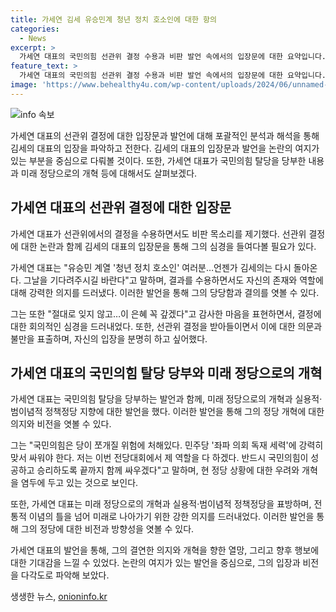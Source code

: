 ```yaml
---
title: 가세연 김세 유승민계 청년 정치 호소인에 대한 항의
categories:
  - News
excerpt: >
  가세연 대표의 국민의힘 선관위 결정 수용과 비판 발언 속에서의 입장문에 대한 요약입니다. 김세의 가세연 대표는 선관위의 결정 수용을 밝히면서도, 국민의힘 탈당을 당부하고 민주당에 강력히 맞서 싸울 것을 선언했다. 또한 김 대표는 결정에 대한 의문과 심경을 털어놓으며, 가세연 팬들과 지지자들에 대한 감사와 앞으로의 의지를 표명했다. 이에 더해, 김 대표는 선관위의 결정에 대한 비판을 제기하고, 국민의힘의 분열 위험과 국민의힘의 역할에 대한 다짐을 밝혔다.
feature_text: >
  가세연 대표의 국민의힘 선관위 결정 수용과 비판 발언 속에서의 입장문에 대한 요약입니다. 김세의 가세연 대표는 선관위의 결정 수용을 밝히면서도, 국민의힘 탈당을 당부하고 민주당에 강력히 맞서 싸울 것을 선언했다. 또한 김 대표는 결정에 대한 의문과 심경을 털어놓으며, 가세연 팬들과 지지자들에 대한 감사와 앞으로의 의지를 표명했다. 이에 더해, 김 대표는 선관위의 결정에 대한 비판을 제기하고, 국민의힘의 분열 위험과 국민의힘의 역할에 대한 다짐을 밝혔다.
image: 'https://www.behealthy4u.com/wp-content/uploads/2024/06/unnamed-file.png'
---
```


<p><img src="https://www.behealthy4u.com/wp-content/uploads/2024/06/unnamed-file.png" alt="info 속보" /></p>

<p>가세연 대표의 선관위 결정에 대한 입장문과 발언에 대해 포괄적인 분석과 해석을 통해 김세의 대표의 입장을 파악하고 전한다. 김세의 대표의 입장문과 발언을 논란의 여지가 있는 부분을 중심으로 다뤄볼 것이다. 또한, 가세연 대표가 국민의힘 탈당을 당부한 내용과 미래 정당으로의 개혁 등에 대해서도 살펴보겠다. </p>

<h2>가세연 대표의 선관위 결정에 대한 입장문</h2>

<p>가세연 대표가 선관위에서의 결정을 수용하면서도 비판 목소리를 제기했다. 선관위 결정에 대한 논란과 함께 김세의 대표의 입장문을 통해 그의 심경을 들여다볼 필요가 있다.</p>

<p>가세연 대표는 "유승민 계열 '청년 정치 호소인' 여러분…언젠가 김세의는 다시 돌아온다. 그날을 기다려주시길 바란다"고 말하며, 결과를 수용하면서도 자신의 존재와 역할에 대해 강력한 의지를 드러냈다. 이러한 발언을 통해 그의 당당함과 결의를 엿볼 수 있다.</p>

<p>그는 또한 "절대로 잊지 않고…이 은혜 꼭 갚겠다"고 감사한 마음을 표현하면서, 결정에 대한 회의적인 심경을 드러내었다. 또한, 선관위 결정을 받아들이면서 이에 대한 의문과 불만을 표출하며, 자신의 입장을 분명히 하고 싶어했다.</p>

<h2>가세연 대표의 국민의힘 탈당 당부와 미래 정당으로의 개혁</h2>

<p>가세연 대표는 국민의힘 탈당을 당부하는 발언과 함께, 미래 정당으로의 개혁과 실용적·범이념적 정책정당 지향에 대한 발언을 했다. 이러한 발언을 통해 그의 정당 개혁에 대한 의지와 비전을 엿볼 수 있다.</p>

<p>그는 "국민의힘은 당이 쪼개질 위험에 처해있다. 민주당 '좌파 의회 독재 세력'에 강력히 맞서 싸워야 한다. 저는 이번 전당대회에서 제 역할을 다 하겠다. 반드시 국민의힘이 성공하고 승리하도록 끝까지 함께 싸우겠다"고 말하며, 현 정당 상황에 대한 우려와 개혁을 염두에 두고 있는 것으로 보인다.</p>

<p>또한, 가세연 대표는 미래 정당으로의 개혁과 실용적·범이념적 정책정당을 표방하며, 전통적 이념의 틀을 넘어 미래로 나아가기 위한 강한 의지를 드러내었다. 이러한 발언을 통해 그의 정당에 대한 비전과 방향성을 엿볼 수 있다.</p>

<p>가세연 대표의 발언을 통해, 그의 결연한 의지와 개혁을 향한 열망, 그리고 향후 행보에 대한 기대감을 느낄 수 있었다. 논란의 여지가 있는 발언을 중심으로, 그의 입장과 비전을 다각도로 파악해 보았다.</p>
생생한 뉴스, <a href="https://onioninfo.kr" rel="dofollow">onioninfo.kr</a>



